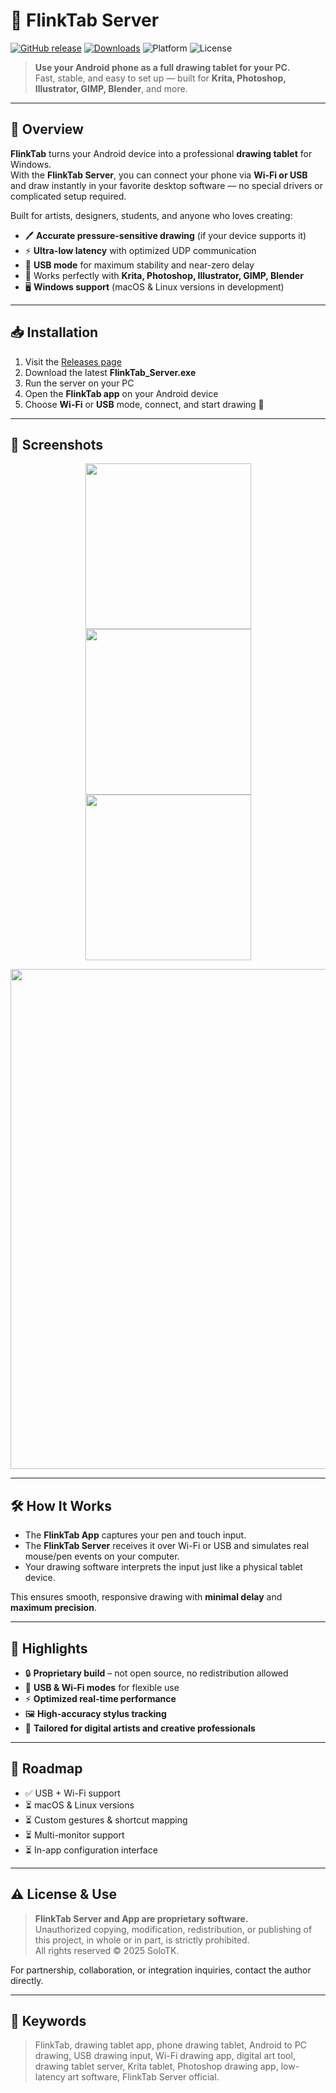 # 🎨 FlinkTab Server  

[![GitHub release](https://img.shields.io/github/v/release/solo-tk/flinktab)](https://github.com/solo-tk/flinktab/releases)
[![Downloads](https://img.shields.io/github/downloads/solo-tk/flinktab/total?color=blue)](https://github.com/solo-tk/flinktab/releases)
![Platform](https://img.shields.io/badge/platform-windows-blue)
![License](https://img.shields.io/badge/license-proprietary-red)

> **Use your Android phone as a full drawing tablet for your PC.**  
> Fast, stable, and easy to set up — built for **Krita, Photoshop, Illustrator, GIMP, Blender**, and more.  

---

## 🚀 Overview  

**FlinkTab** turns your Android device into a professional **drawing tablet** for Windows.  
With the **FlinkTab Server**, you can connect your phone via **Wi-Fi or USB** and draw instantly in your favorite desktop software — no special drivers or complicated setup required.  

Built for artists, designers, students, and anyone who loves creating:  
- 🖊️ **Accurate pressure-sensitive drawing** (if your device supports it)  
- ⚡ **Ultra-low latency** with optimized UDP communication  
- 🔌 **USB mode** for maximum stability and near-zero delay  
- 🎨 Works perfectly with **Krita, Photoshop, Illustrator, GIMP, Blender**  
- 🖥️ **Windows support** (macOS & Linux versions in development)  

---

## 📥 Installation  

1. Visit the [Releases page](https://github.com/solo-tk/flinktab/releases)  
2. Download the latest **FlinkTab_Server.exe**  
3. Run the server on your PC  
4. Open the **FlinkTab app** on your Android device  
5. Choose **Wi-Fi** or **USB** mode, connect, and start drawing 🎨  

---

## 📸 Screenshots  

<p align="center">
  <img src="https://github.com/user-attachments/assets/dda8c8a7-7299-445e-a521-8e9e45783f7e" width="265" />
  <img src="https://github.com/user-attachments/assets/5d80822a-bd30-44fa-9399-d208833fcc3b" width="265" />
  <img src="https://github.com/user-attachments/assets/4f8fcf01-9b75-4f34-97a3-6dc76ac1389f" width="265" />
</p>

<p align="center">
  <img src="https://github.com/user-attachments/assets/c1551b35-c71f-4864-bc15-aa3e073f53ee" width="800" />
</p>

---

## 🛠️ How It Works  

- The **FlinkTab App** captures your pen and touch input.  
- The **FlinkTab Server** receives it over Wi-Fi or USB and simulates real mouse/pen events on your computer.  
- Your drawing software interprets the input just like a physical tablet device.  

This ensures smooth, responsive drawing with **minimal delay** and **maximum precision**.  

---

## 🌟 Highlights  

- 🔒 **Proprietary build** – not open source, no redistribution allowed  
- 🔌 **USB & Wi-Fi modes** for flexible use  
- ⚡ **Optimized real-time performance**  
- 🖼️ **High-accuracy stylus tracking**  
- 🎯 **Tailored for digital artists and creative professionals**  

---

## 🧭 Roadmap  

- ✅ USB + Wi-Fi support  
- ⏳ macOS & Linux versions  
- ⏳ Custom gestures & shortcut mapping  
- ⏳ Multi-monitor support  
- ⏳ In-app configuration interface  

---

## ⚠️ License & Use  

> **FlinkTab Server and App are proprietary software.**  
> Unauthorized copying, modification, redistribution, or publishing of this project, in whole or in part, is strictly prohibited.  
> All rights reserved © 2025 SoloTK.  

For partnership, collaboration, or integration inquiries, contact the author directly.

---

## 🔑 Keywords  

> FlinkTab, drawing tablet app, phone drawing tablet, Android to PC drawing, USB drawing input, Wi-Fi drawing app, digital art tool, drawing tablet server, Krita tablet, Photoshop drawing app, low-latency art software, FlinkTab Server official.
